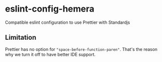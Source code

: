 # eslint-config-hemera

Compatible eslint configuration to use Prettier with Standardjs

## Limitation

Prettier has no option for `"space-before-function-paren"`. That's the reason why we turn it off to have better IDE support.